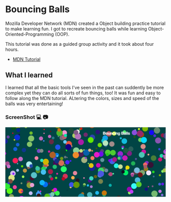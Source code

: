 # Bouncing Balls 
Mozilla Developer Network (MDN) created a Object building practice tutorial to make learning fun. I got to recreate bouncing balls while learning Object-Oriented-Programming (OOP). 

This tutorial was done as a guided group activity and it took about four hours. 

* [MDN Tutorial](https://developer.mozilla.org/en-US/docs/Learn/JavaScript/Objects/Object_building_practice)

## What I learned
I learned that all the basic tools I've seen in the past can suddently be more complex yet they can do all sorts of fun things, too! 
It was fun and easy to follow along the MDN tutorial. ALtering the colors, sizes and speed of the balls was very entertaining!

### ScreenShot :computer: :camera:

![alt text](screenshot.jpg "tealBalls screenshot")


